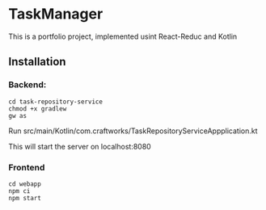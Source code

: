# TaskManager
This is a portfolio project, implemented usint React-Reduc and Kotlin

## Installation
### Backend:
```
cd task-repository-service
chmod +x gradlew
gw as
```
Run src/main/Kotlin/com.craftworks/TaskRepositoryServiceAppplication.kt

This will start the server on localhost:8080

### Frontend
```
cd webapp
npm ci
npm start
```

